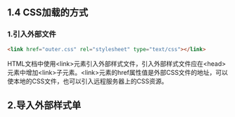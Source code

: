 ## 1.4 CSS加载的方式

### 1.引入外部文件

```html
<link href="outer.css" rel="stylesheet" type="text/css"></link>
```

HTML文档中使用&lt;link&gt;元素引入外部样式文件，引入外部样式文件应在&lt;head&gt;元素中增加&lt;link&gt;子元素。&lt;link&gt;元素的href属性值是外部CSS文件的地址，可以使本地的CSS文件，也可以引入远程服务器上的CSS资源。

## 2.导入外部样式单



